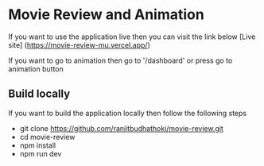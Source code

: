 # Movie Review and Animation

If you want to use the application live then you can visit the link below
[Live site] (https://movie-review-mu.vercel.app/)

If you want to go to animation then go to '/dashboard' or press go to animation button

## Build locally

If you want to build the application locally then follow the following steps

- git clone https://github.com/ranjitbudhathoki/movie-review.git
- cd movie-review
- npm install
- npm run dev
